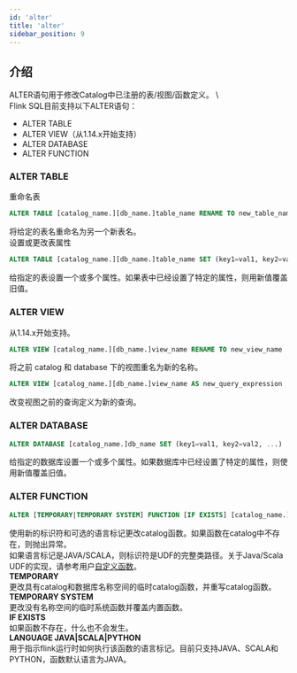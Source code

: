 ```yaml
---
id: 'alter'
title: 'alter'
sidebar_position: 9
---
```


## 介绍

ALTER语句用于修改Catalog中已注册的表/视图/函数定义。 \  
Flink SQL目前支持以下ALTER语句：

* ALTER TABLE
* ALTER VIEW（从1.14.x开始支持）
* ALTER DATABASE
* ALTER FUNCTION

### ALTER TABLE

重命名表

```sql
ALTER TABLE [catalog_name.][db_name.]table_name RENAME TO new_table_name
```

将给定的表名重命名为另一个新表名。 \
设置或更改表属性

```sql
ALTER TABLE [catalog_name.][db_name.]table_name SET (key1=val1, key2=val2, ...)
```

给指定的表设置一个或多个属性。如果表中已经设置了特定的属性，则用新值覆盖旧值。

### ALTER VIEW

从1.14.x开始支持。

```sql
ALTER VIEW [catalog_name.][db_name.]view_name RENAME TO new_view_name
```

将之前 catalog 和 database 下的视图重名为新的名称。

```sql
ALTER VIEW [catalog_name.][db_name.]view_name AS new_query_expression
```

改变视图之前的查询定义为新的查询。

### ALTER DATABASE

```sql
ALTER DATABASE [catalog_name.]db_name SET (key1=val1, key2=val2, ...)
```

给指定的数据库设置一个或多个属性。如果数据库中已经设置了特定的属性，则使用新值覆盖旧值。

### ALTER FUNCTION

```sql
ALTER [TEMPORARY|TEMPORARY SYSTEM] FUNCTION [IF EXISTS] [catalog_name.][db_name.]function_name AS identifier [LANGUAGE JAVA|SCALA|PYTHON]
```

使用新的标识符和可选的语言标记更改catalog函数。如果函数在catalog中不存在，则抛出异常。 \
如果语言标记是JAVA/SCALA，则标识符是UDF的完整类路径。关于Java/Scala UDF的实现，请参考用户[自定义函数](udf)。 \
**TEMPORARY** \
更改具有catalog和数据库名称空间的临时catalog函数，并重写catalog函数。 \
**TEMPORARY SYSTEM** \
更改没有名称空间的临时系统函数并覆盖内置函数。 \
**IF EXISTS** \
如果函数不存在，什么也不会发生。 \
**LANGUAGE JAVA|SCALA|PYTHON** \
用于指示flink运行时如何执行该函数的语言标记。目前只支持JAVA、SCALA和PYTHON，函数默认语言为JAVA。